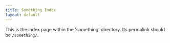 ```yaml
---
title: Something Index
layout: default
---
```


This is the index page within the 'something' directory.
Its permalink should be `/something/`.
